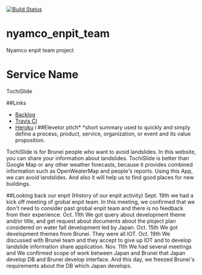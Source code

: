 [![Build Status](https://travis-ci.org/nyamco-enpit/TochiSlide.svg?branch=master)](https://travis-ci.org/nyamco-enpit/TochiSlide)

# nyamco_enpit_team
Nyamco enpit team project

# Service Name
TochiSlide

##Links
- [Backlog](https://trello.com/b/8wf5MqEp/aiit-enpit-2016-nyamco)
- [Travis CI](https://travis-ci.org/nyamco-enpit/TochiSlide)
- [Heroku](https://polar-taiga-41162.herokuapp.com/tochi_slide/index)
i
##Elevetor pitch*
 *short summary used to quickly and simply define a process, product, service, organization, or event and its value proposition.
 
TochiSlide is for Brunei people who want to avoid landslides.
In this website, you can share your information about landslides. 
TochiSlide is better than Google Map or any other weather forecasts,
because it provides combined information such as OpenWeaterMap and people's reports. 
Using this App, we can avoid landslides. And also it will help us to find good places for new buildings.


##Looking back our enpit (History of our enpit activity)
Sept. 19th we had a kick off meeting of grobal enpit team. In this meeting, we confirmed that we don't need to consider past grobal enpit team and there is no feedback from their experience.
Oct. 11th We got query about development theme and/or title, and get request about documents about the ploject plan considered on water fall development led by Japan.
Oct. 15th We got development themes from Brunei. They were all IOT.
Oct. 19th We discussed with Brunei team and they accept to give up IOT and to develop landslide information share application.
Nov. 11th We had several meetings and We confirmed scope of work between Japan and Brunei that Japan develop DB and Brunei develop interface. And this day, we freezed Brunei's requirements about the DB which Japan develops.

